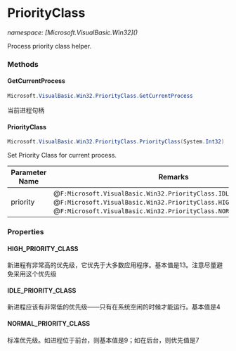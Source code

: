 ﻿# PriorityClass
_namespace: [Microsoft.VisualBasic.Win32](<a href="#" onClick="load('/docs/Microsoft.VisualBasic.Win32/index.md')"></a>)_

Process priority class helper.



### Methods

#### GetCurrentProcess
```csharp
Microsoft.VisualBasic.Win32.PriorityClass.GetCurrentProcess
```
当前进程句柄

#### PriorityClass
```csharp
Microsoft.VisualBasic.Win32.PriorityClass.PriorityClass(System.Int32)
```
Set Priority Class for current process.

|Parameter Name|Remarks|
|--------------|-------|
|priority|@``F:Microsoft.VisualBasic.Win32.PriorityClass.IDLE_PRIORITY_CLASS``, @``F:Microsoft.VisualBasic.Win32.PriorityClass.HIGH_PRIORITY_CLASS``, @``F:Microsoft.VisualBasic.Win32.PriorityClass.NORMAL_PRIORITY_CLASS``|



### Properties

#### HIGH_PRIORITY_CLASS
新进程有非常高的优先级，它优先于大多数应用程序。基本值是13。注意尽量避免采用这个优先级
#### IDLE_PRIORITY_CLASS
新进程应该有非常低的优先级——只有在系统空闲的时候才能运行。基本值是4
#### NORMAL_PRIORITY_CLASS
标准优先级。如进程位于前台，则基本值是9；如在后台，则优先值是7
